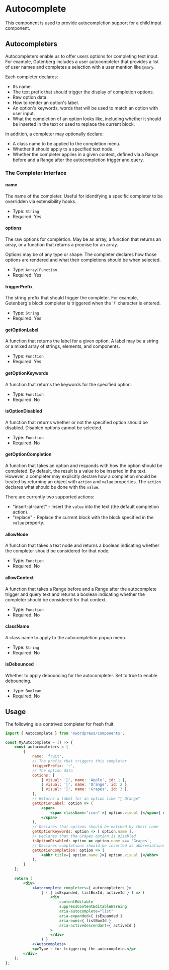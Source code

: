 # Autocomplete

This component is used to provide autocompletion support for a child input component.

## Autocompleters

Autocompleters enable us to offer users options for completing text input. For example, Gutenberg includes a user autocompleter that provides a list of user names and completes a selection with a user mention like `@mary`.

Each completer declares:

* Its name.
* The text prefix that should trigger the display of completion options.
* Raw option data.
* How to render an option's label.
* An option's keywords, words that will be used to match an option with user input.
* What the completion of an option looks like, including whether it should be inserted in the text or used to replace the current block.

In addition, a completer may optionally declare:

* A class name to be applied to the completion menu.
* Whether it should apply to a specified text node.
* Whether the completer applies in a given context, defined via a Range before and a Range after the autocompletion trigger and query.

### The Completer Interface

#### name

The name of the completer. Useful for identifying a specific completer to be overridden via extensibility hooks.

- Type: `String`
- Required: Yes

#### options

The raw options for completion. May be an array, a function that returns an array, or a function that returns a promise for an array.

Options may be of any type or shape. The completer declares how those options are rendered and what their completions should be when selected.

- Type: `Array|Function`
- Required: Yes

#### triggerPrefix

The string prefix that should trigger the completer. For example, Gutenberg's block completer is triggered when the '/' character is entered.

- Type: `String`
- Required: Yes

#### getOptionLabel

A function that returns the label for a given option. A label may be a string or a mixed array of strings, elements, and components.

- Type: `Function`
- Required: Yes

#### getOptionKeywords

A function that returns the keywords for the specified option.

- Type: `Function`
- Required: No

#### isOptionDisabled

A function that returns whether or not the specified option should be disabled. Disabled options cannot be selected.

- Type: `Function`
- Required: No

#### getOptionCompletion

A function that takes an option and responds with how the option should be completed. By default, the result is a value to be inserted in the text. However, a completer may explicitly declare how a completion should be treated by returning an object with `action` and `value` properties. The `action` declares what should be done with the `value`.

There are currently two supported actions:

* "insert-at-caret" - Insert the `value` into the text (the default completion action).
* "replace" - Replace the current block with the block specified in the `value` property.

#### allowNode

A function that takes a text node and returns a boolean indicating whether the completer should be considered for that node.

- Type: `Function`
- Required: No

#### allowContext

A function that takes a Range before and a Range after the autocomplete trigger and query text and returns a boolean indicating whether the completer should be considered for that context.

- Type: `Function`
- Required: No

#### className

A class name to apply to the autocompletion popup menu.

- Type: `String`
- Required: No

#### isDebounced

Whether to apply debouncing for the autocompleter. Set to true to enable debouncing.

- Type: `Boolean`
- Required: No

## Usage

The following is a contrived completer for fresh fruit.

```jsx
import { Autocomplete } from '@wordpress/components';

const MyAutocomplete = () => {
	const autocompleters = [
		{
			name: 'fruit',
			// The prefix that triggers this completer
			triggerPrefix: '~',
			// The option data
			options: [
				{ visual: '🍎', name: 'Apple', id: 1 },
				{ visual: '🍊', name: 'Orange', id: 2 },
				{ visual: '🍇', name: 'Grapes', id: 3 },
			],
			// Returns a label for an option like "🍊 Orange"
			getOptionLabel: option => (
				<span>
					<span className="icon" >{ option.visual }</span>{ option.name }
				</span>
			),
			// Declares that options should be matched by their name
			getOptionKeywords: option => [ option.name ],
			// Declares that the Grapes option is disabled
			isOptionDisabled: option => option.name === 'Grapes',
			// Declares completions should be inserted as abbreviations
			getOptionCompletion: option => (
				<abbr title={ option.name }>{ option.visual }</abbr>
			),
		}
	];
		
	return (
		<div>
			<Autocomplete completers={ autocompleters }>
				{ ( { isExpanded, listBoxId, activeId } ) => (
					<div
						contentEditable
						suppressContentEditableWarning
						aria-autocomplete="list"
						aria-expanded={ isExpanded }
						aria-owns={ listBoxId }
						aria-activedescendant={ activeId }
					>
					</div>
				) }
			</Autocomplete>
			<p>Type ~ for triggering the autocomplete.</p>
		</div>
	);
};
```
